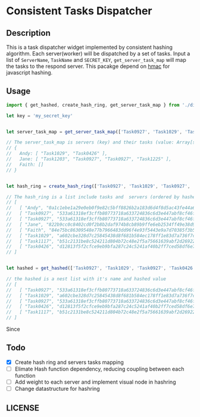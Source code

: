 # Consistent Tasks Dispatcher

## Description 
This is a task dispatcher widget implemented by consistent hashing algorithm. Each server(worker) will be dispatched by a set of tasks. Input a list of `ServerName`, `TaskName` and `SECRET_KEY`, `get_server_task_map` will map the tasks to the respond server. This pacakge depend on [hmac](https://denopkg.com/chiefbiiko/hmac/mod.ts) for javascript hashing.

## Usage
```javascript
import { get_hashed, create_hash_ring, get_server_task_map } from './dispatcher/dispatcher.ts'

let key = 'my_secret_key'


let server_task_map = get_server_task_map(['Task0927', 'Task1029', 'Task0927', 'Task0426', 'Task1117'], ['Jane', 'Andy', 'Faith'], key)

// The server_task_map is servers (key) and their tasks (value: Array[string])
// {
//   Andy: [ "Task1029", "Task0426" ],
//   Jane: [ "Task1203", "Task0927", "Task0927", "Task1225" ],
//   Faith: []
// }


let hash_ring = create_hash_ring(['Task0927', 'Task1029', 'Task0927', 'Task0426', 'Task1117'], ['Jane', 'Andy', 'Faith'], key)

// The hash_ring is a list include tasks and  servers (ordered by hashed value)
// [
//   [ "Andy", "0a1c1ebe1a29e0eb0f9e82c5bff8826b2a183d6d4f8d5ac43fe44a6183409f36" ],
//   [ "Task0927", "533a61318ef3cffb80773718a633724836c6d3e447abf8cf46f260bb55a4a5bf" ],
//   [ "Task0927", "533a61318ef3cffb80773718a633724836c6d3e447abf8cf46f260bb55a4a5bf" ],
//   [ "Jane", "822b9cc0c8402cd0f2b8b2daf974b8cb89b9ffe6eb2534ff49e38d9d27441f01" ],
//   [ "Faith", "84e75bc86309548e77b7966483dd96f4e93f5443e9a7d70385f3b5d629d6edfa" ],
//   [ "Task1029", "a602cbe328d7c25845438d8f681b584ec178ff1e83d7a736f7c6f3f45798ecee" ],
//   [ "Task1117", "b51c2131be8c524211d804b72c48e2f5a75661639abf2d26922660de700248b1" ],
//   [ "Task0426", "d12813f5f2cfce9eb9bfa287c24c5241af40b2ff7ced58df6e76aec9de622955" ]
// ]


let hashed = get_hashed(['Task0927', 'Task1029', 'Task0927', 'Task0426', 'Task1117'], 'my_secret_key')

// the hashed is a nest list with it's name and hashed value
// [
//   [ "Task0927", "533a61318ef3cffb80773718a633724836c6d3e447abf8cf46f260bb55a4a5bf" ],
//   [ "Task1029", "a602cbe328d7c25845438d8f681b584ec178ff1e83d7a736f7c6f3f45798ecee" ],
//   [ "Task0927", "533a61318ef3cffb80773718a633724836c6d3e447abf8cf46f260bb55a4a5bf" ],
//   [ "Task0426", "d12813f5f2cfce9eb9bfa287c24c5241af40b2ff7ced58df6e76aec9de622955" ],
//   [ "Task1117", "b51c2131be8c524211d804b72c48e2f5a75661639abf2d26922660de700248b1" ]
// ]
```
Since 

## Todo
- [x] Create hash ring and servers tasks mapping
- [ ] Elimate Hash function dependency, reducing coupling between each function
- [ ] Add weight to each server and implement visual node in hashring
- [ ] Change datastructure for hashring 

## LICENSE

